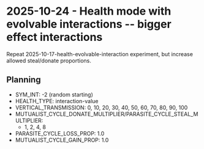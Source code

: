 # 2025-10-24 - Health mode with evolvable interactions -- bigger effect interactions

Repeat 2025-10-17-health-evolvable-interaction experiment, but increase allowed steal/donate proportions.

## Planning

- SYM_INT: -2 (random starting)
- HEALTH_TYPE: interaction-value
- VERTICAL_TRANSMISSION: 0, 10, 20, 30, 40, 50, 60, 70, 80, 90, 100
- MUTUALIST_CYCLE_DONATE_MULTIPLIER/PARASITE_CYCLE_STEAL_MULTIPLIER:
  - 1, 2, 4, 8
- PARASITE_CYCLE_LOSS_PROP: 1.0
- MUTUALIST_CYCLE_GAIN_PROP: 1.0
